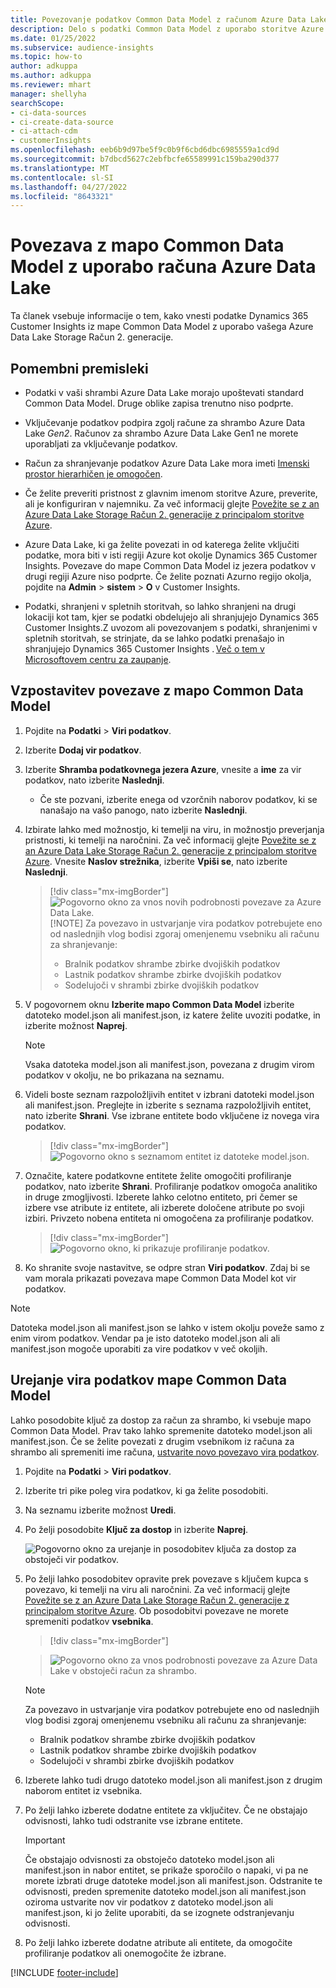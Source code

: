 ```yaml
---
title: Povezovanje podatkov Common Data Model z računom Azure Data Lake
description: Delo s podatki Common Data Model z uporabo storitve Azure Data Lake Storage.
ms.date: 01/25/2022
ms.subservice: audience-insights
ms.topic: how-to
author: adkuppa
ms.author: adkuppa
ms.reviewer: mhart
manager: shellyha
searchScope:
- ci-data-sources
- ci-create-data-source
- ci-attach-cdm
- customerInsights
ms.openlocfilehash: eeb6b9d97be5f9c0b9f6cbd6dbc6985559a1cd9d
ms.sourcegitcommit: b7dbcd5627c2ebfbcfe65589991c159ba290d377
ms.translationtype: MT
ms.contentlocale: sl-SI
ms.lasthandoff: 04/27/2022
ms.locfileid: "8643321"
---
```

# <a name="connect-to-a-common-data-model-folder-using-an-azure-data-lake-account"></a>Povezava z mapo Common Data Model z uporabo računa Azure Data Lake

Ta članek vsebuje informacije o tem, kako vnesti podatke Dynamics 365 Customer Insights iz mape Common Data Model z uporabo vašega Azure Data Lake Storage Račun 2. generacije.

## <a name="important-considerations"></a>Pomembni premisleki

- Podatki v vaši shrambi Azure Data Lake morajo upoštevati standard Common Data Model. Druge oblike zapisa trenutno niso podprte.

- Vključevanje podatkov podpira zgolj račune za shrambo Azure Data Lake *Gen2*. Računov za shrambo Azure Data Lake Gen1 ne morete uporabljati za vključevanje podatkov.

- Račun za shranjevanje podatkov Azure Data Lake mora imeti [Imenski prostor hierarhičen je omogočen](/azure/storage/blobs/data-lake-storage-namespace).

- Če želite preveriti pristnost z glavnim imenom storitve Azure, preverite, ali je konfiguriran v najemniku. Za več informacij glejte [Povežite se z an Azure Data Lake Storage Račun 2. generacije z principalom storitve Azure](connect-service-principal.md).

- Azure Data Lake, ki ga želite povezati in od katerega želite vključiti podatke, mora biti v isti regiji Azure kot okolje Dynamics 365 Customer Insights. Povezave do mape Common Data Model iz jezera podatkov v drugi regiji Azure niso podprte. Če želite poznati Azurno regijo okolja, pojdite na **Admin** > **sistem** > **O** v Customer Insights.

- Podatki, shranjeni v spletnih storitvah, so lahko shranjeni na drugi lokaciji kot tam, kjer se podatki obdelujejo ali shranjujejo Dynamics 365 Customer Insights.Z uvozom ali povezovanjem s podatki, shranjenimi v spletnih storitvah, se strinjate, da se lahko podatki prenašajo in shranjujejo Dynamics 365 Customer Insights . [Več o tem v Microsoftovem centru za zaupanje](https://www.microsoft.com/trust-center).

## <a name="connect-to-a-common-data-model-folder"></a>Vzpostavitev povezave z mapo Common Data Model

1. Pojdite na **Podatki** > **Viri podatkov**.

1. Izberite **Dodaj vir podatkov**.

1. Izberite **Shramba podatkovnega jezera Azure**, vnesite a **ime** za vir podatkov, nato izberite **Naslednji**.

   - Če ste pozvani, izberite enega od vzorčnih naborov podatkov, ki se nanašajo na vašo panogo, nato izberite **Naslednji**. 

1. Izbirate lahko med možnostjo, ki temelji na viru, in možnostjo preverjanja pristnosti, ki temelji na naročnini. Za več informacij glejte [Povežite se z an Azure Data Lake Storage Račun 2. generacije z principalom storitve Azure](connect-service-principal.md). Vnesite **Naslov strežnika**, izberite **Vpiši se**, nato izberite **Naslednji**.
   > [!div class="mx-imgBorder"]
   > ![Pogovorno okno za vnos novih podrobnosti povezave za Azure Data Lake.](media/enter-new-storage-details.png)
   > [!NOTE]
   > Za povezavo in ustvarjanje vira podatkov potrebujete eno od naslednjih vlog bodisi zgoraj omenjenemu vsebniku ali računu za shranjevanje:
   >  - Bralnik podatkov shrambe zbirke dvojiških podatkov
   >  - Lastnik podatkov shrambe zbirke dvojiških podatkov
   >  - Sodelujoči v shrambi zbirke dvojiških podatkov

1. V pogovornem oknu **Izberite mapo Common Data Model** izberite datoteko model.json ali manifest.json, iz katere želite uvoziti podatke, in izberite možnost **Naprej**.
   > [!NOTE]
   > Vsaka datoteka model.json ali manifest.json, povezana z drugim virom podatkov v okolju, ne bo prikazana na seznamu.

1. Videli boste seznam razpoložljivih entitet v izbrani datoteki model.json ali manifest.json. Preglejte in izberite s seznama razpoložljivih entitet, nato izberite **Shrani**. Vse izbrane entitete bodo vključene iz novega vira podatkov.
   > [!div class="mx-imgBorder"]
   > ![Pogovorno okno s seznamom entitet iz datoteke model.json.](media/review-entities.png)

8. Označite, katere podatkovne entitete želite omogočiti profiliranje podatkov, nato izberite **Shrani**. Profiliranje podatkov omogoča analitiko in druge zmogljivosti. Izberete lahko celotno entiteto, pri čemer se izbere vse atribute iz entitete, ali izberete določene atribute po svoji izbiri. Privzeto nobena entiteta ni omogočena za profiliranje podatkov.
   > [!div class="mx-imgBorder"]
   > ![Pogovorno okno, ki prikazuje profiliranje podatkov.](media/dataprofiling-entities.png)

9. Ko shranite svoje nastavitve, se odpre stran **Viri podatkov**. Zdaj bi se vam morala prikazati povezava mape Common Data Model kot vir podatkov.

> [!NOTE]
> Datoteka model.json ali manifest.json se lahko v istem okolju poveže samo z enim virom podatkov. Vendar pa je isto datoteko model.json ali ali manifest.json mogoče uporabiti za vire podatkov v več okoljih.

## <a name="edit-a-common-data-model-folder-data-source"></a>Urejanje vira podatkov mape Common Data Model

Lahko posodobite ključ za dostop za račun za shrambo, ki vsebuje mapo Common Data Model. Prav tako lahko spremenite datoteko model.json ali manifest.json. Če se želite povezati z drugim vsebnikom iz računa za shrambo ali spremeniti ime računa, [ustvarite novo povezavo vira podatkov](#connect-to-a-common-data-model-folder).

1. Pojdite na **Podatki** > **Viri podatkov**.

2. Izberite tri pike poleg vira podatkov, ki ga želite posodobiti.

3. Na seznamu izberite možnost **Uredi**.

4. Po želji posodobite **Ključ za dostop** in izberite **Naprej**.

   ![Pogovorno okno za urejanje in posodobitev ključa za dostop za obstoječi vir podatkov.](media/edit-access-key.png)

5. Po želji lahko posodobitev opravite prek povezave s ključem kupca s povezavo, ki temelji na viru ali naročnini. Za več informacij glejte [Povežite se z an Azure Data Lake Storage Račun 2. generacije z principalom storitve Azure](connect-service-principal.md). Ob posodobitvi povezave ne morete spremeniti podatkov **vsebnika**.
   > [!div class="mx-imgBorder"]

   > ![Pogovorno okno za vnos podrobnosti povezave za Azure Data Lake v obstoječi račun za shrambo.](media/enter-existing-storage-details.png)

   > [!NOTE]
   > Za povezavo in ustvarjanje vira podatkov potrebujete eno od naslednjih vlog bodisi zgoraj omenjenemu vsebniku ali računu za shranjevanje:
   >  - Bralnik podatkov shrambe zbirke dvojiških podatkov
   >  - Lastnik podatkov shrambe zbirke dvojiških podatkov
   >  - Sodelujoči v shrambi zbirke dvojiških podatkov


6. Izberete lahko tudi drugo datoteko model.json ali manifest.json z drugim naborom entitet iz vsebnika.

7. Po želji lahko izberete dodatne entitete za vključitev. Če ne obstajajo odvisnosti, lahko tudi odstranite vse izbrane entitete.

   > [!IMPORTANT]
   > Če obstajajo odvisnosti za obstoječo datoteko model.json ali manifest.json in nabor entitet, se prikaže sporočilo o napaki, vi pa ne morete izbrati druge datoteke model.json ali manifest.json. Odstranite te odvisnosti, preden spremenite datoteko model.json ali manifest.json oziroma ustvarite nov vir podatkov z datoteko model.json ali manifest.json, ki jo želite uporabiti, da se izognete odstranjevanju odvisnosti.

8. Po želji lahko izberete dodatne atribute ali entitete, da omogočite profiliranje podatkov ali onemogočite že izbrane.   


[!INCLUDE [footer-include](includes/footer-banner.md)]
